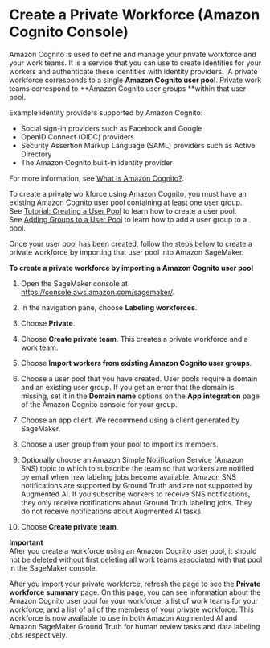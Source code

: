 # Create a Private Workforce \(Amazon Cognito Console\)<a name="sms-workforce-create-private-cognito"></a>

 Amazon Cognito is used to define and manage your private workforce and your work teams\. It is a service that you can use to create identities for your workers and authenticate these identities with identity providers\.  A private workforce corresponds to a single **Amazon Cognito user pool**\. Private work teams correspond to **Amazon Cognito user groups **within that user pool\.  

 Example identity providers supported by Amazon Cognito: 
+ Social sign\-in providers such as Facebook and Google 
+ OpenID Connect \(OIDC\) providers 
+ Security Assertion Markup Language \(SAML\) providers such as Active Directory 
+ The Amazon Cognito built\-in identity provider 

 For more information, see [What Is Amazon Cognito?](https://docs.aws.amazon.com/cognito/latest/developerguide/what-is-amazon-cognito.html)\.

To create a private workforce using Amazon Cognito, you must have an existing Amazon Cognito user pool containing at least one user group\. See [Tutorial: Creating a User Pool](https://docs.aws.amazon.com/cognito/latest/developerguide/tutorial-create-user-pool.html) to learn how to create a user pool\. See [Adding Groups to a User Pool](https://docs.aws.amazon.com/cognito/latest/developerguide/cognito-user-pools-user-groups.html) to learn how to add a user group to a pool\. 

Once your user pool has been created, follow the steps below to create a private workforce by importing that user pool into Amazon SageMaker\.

**To create a private workforce by importing a Amazon Cognito user pool**

1. Open the SageMaker console at [https://console\.aws\.amazon\.com/sagemaker/](https://console.aws.amazon.com/sagemaker/)\. 

1. In the navigation pane, choose **Labeling workforces**\. 

1. Choose **Private**\.

1. Choose **Create private team**\. This creates a private workforce and a work team\. 

1. Choose **Import workers from existing Amazon Cognito user groups**\. 

1. Choose a user pool that you have created\. User pools require a domain and an existing user group\. If you get an error that the domain is missing, set it in the **Domain name** options on the **App integration** page of the Amazon Cognito console for your group\.

1. Choose an app client\. We recommend using a client generated by SageMaker\. 

1. Choose a user group from your pool to import its members\. 

1. Optionally choose an Amazon Simple Notification Service \(Amazon SNS\) topic to which to subscribe the team so that workers are notified by email when new labeling jobs become available\. Amazon SNS notifications are supported by Ground Truth and are not supported by Augmented AI\. If you subscribe workers to receive SNS notifications, they only receive notifications about Ground Truth labeling jobs\. They do not receive notifications about Augmented AI tasks\. 

1. Choose **Create private team**\. 

**Important**  
After you create a workforce using an Amazon Cognito user pool, it should not be deleted without first deleting all work teams associated with that pool in the SageMaker console\.  

 After you import your private workforce, refresh the page to see the **Private workforce summary** page\. On this page, you can see information about the Amazon Cognito user pool for your workforce, a list of work teams for your workforce, and a list of all of the members of your private workforce\. This workforce is now available to use in both Amazon Augmented AI and Amazon SageMaker Ground Truth for human review tasks and data labeling jobs respectively\. 